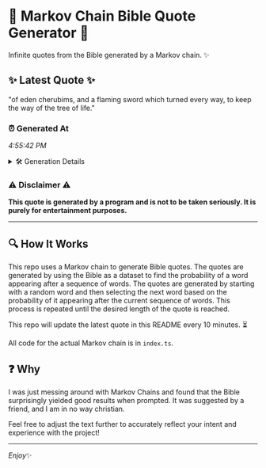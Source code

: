 # 📖 Markov Chain Bible Quote Generator 📖

Infinite quotes from the Bible generated by a Markov chain. ✨

## ✨ Latest Quote ✨
"of eden cherubims, and a flaming sword which turned every way, to keep the way of the tree of life."

### ⏰ Generated At
*4:55:42 PM*

<details>
    <summary>🛠️ Generation Details</summary>
    <p>
        <strong>🌱 Seed:</strong> of<br>
        <strong>🔄 Iterations:</strong> 19<br>
        <strong>📜 Context History:</strong><br>[ of ]: eden<br>[ of, eden ]: cherubims,<br>[ of, eden, cherubims, ]: and<br>[ of, eden, cherubims,, and ]: a<br>[ of, eden, cherubims,, and, a ]: flaming<br>[ of, eden, cherubims,, and, a, flaming ]: sword<br>[ eden, cherubims,, and, a, flaming, sword ]: which<br>[ cherubims,, and, a, flaming, sword, which ]: turned<br>[ and, a, flaming, sword, which, turned ]: every<br>[ a, flaming, sword, which, turned, every ]: way,<br>[ flaming, sword, which, turned, every, way, ]: to<br>[ sword, which, turned, every, way,, to ]: keep<br>[ which, turned, every, way,, to, keep ]: the<br>[ turned, every, way,, to, keep, the ]: way<br>[ every, way,, to, keep, the, way ]: of<br>[ way,, to, keep, the, way, of ]: the<br>[ to, keep, the, way, of, the ]: tree<br>[ keep, the, way, of, the, tree ]: of<br>[ the, way, of, the, tree, of ]: life.<br>
    </p>
</details>

### ⚠️ Disclaimer ⚠️
**This quote is generated by a program and is not to be taken seriously. It is purely for entertainment purposes.**

---

## 🔍 How It Works

This repo uses a Markov chain to generate Bible quotes. The quotes are generated by using the Bible as a dataset to find the probability of a word appearing after a sequence of words. The quotes are generated by starting with a random word and then selecting the next word based on the probability of it appearing after the current sequence of words. This process is repeated until the desired length of the quote is reached.

This repo will update the latest quote in this README every 10 minutes. ⏳

All code for the actual Markov chain is in `index.ts`.

## ❓ Why

I was just messing around with Markov Chains and found that the Bible surprisingly yielded good results when prompted. 
It was suggested by a friend, and I am in no way christian.

Feel free to adjust the text further to accurately reflect your intent and experience with the project!

---

*Enjoy*✨
